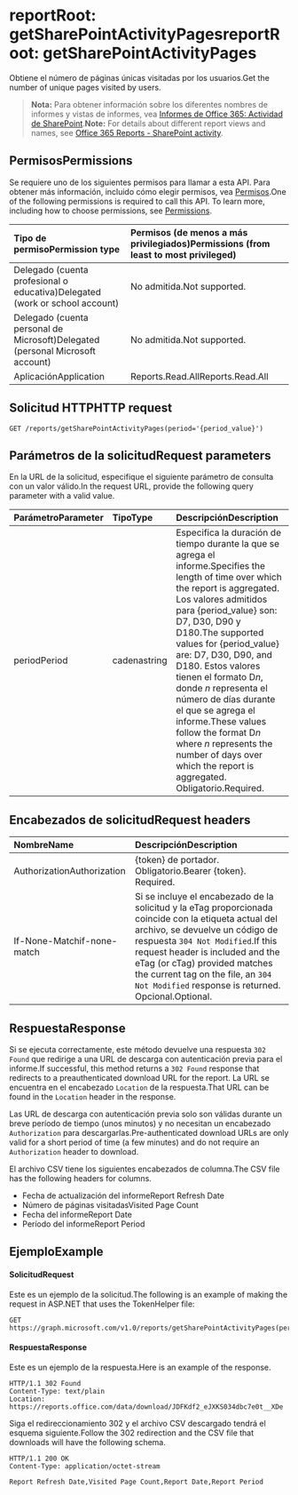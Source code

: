 # <a name="reportroot-getsharepointactivitypages"></a><span data-ttu-id="1eaf5-101">reportRoot: getSharePointActivityPages</span><span class="sxs-lookup"><span data-stu-id="1eaf5-101">reportRoot: getSharePointActivityPages</span></span>

<span data-ttu-id="1eaf5-102">Obtiene el número de páginas únicas visitadas por los usuarios.</span><span class="sxs-lookup"><span data-stu-id="1eaf5-102">Get the number of unique pages visited by users.</span></span>

> <span data-ttu-id="1eaf5-103">**Nota:** Para obtener información sobre los diferentes nombres de informes y vistas de informes, vea [Informes de Office 365: Actividad de SharePoint]((https://support.office.com/client/SharePoint-activity-a91c958f-1279-499d-9959-12f0de08dc8f)).</span><span class="sxs-lookup"><span data-stu-id="1eaf5-103">**Note:** For details about different report views and names, see [Office 365 Reports - SharePoint activity]((https://support.office.com/client/SharePoint-activity-a91c958f-1279-499d-9959-12f0de08dc8f)).</span></span>

## <a name="permissions"></a><span data-ttu-id="1eaf5-104">Permisos</span><span class="sxs-lookup"><span data-stu-id="1eaf5-104">Permissions</span></span>

<span data-ttu-id="1eaf5-p101">Se requiere uno de los siguientes permisos para llamar a esta API. Para obtener más información, incluido cómo elegir permisos, vea [Permisos](../../../concepts/permissions_reference.md).</span><span class="sxs-lookup"><span data-stu-id="1eaf5-p101">One of the following permissions is required to call this API. To learn more, including how to choose permissions, see [Permissions](../../../concepts/permissions_reference.md).</span></span>

| <span data-ttu-id="1eaf5-107">Tipo de permiso</span><span class="sxs-lookup"><span data-stu-id="1eaf5-107">Permission type</span></span>                        | <span data-ttu-id="1eaf5-108">Permisos (de menos a más privilegiados)</span><span class="sxs-lookup"><span data-stu-id="1eaf5-108">Permissions (from least to most privileged)</span></span> |
| :------------------------------------- | :--------------------------------------- |
| <span data-ttu-id="1eaf5-109">Delegado (cuenta profesional o educativa)</span><span class="sxs-lookup"><span data-stu-id="1eaf5-109">Delegated (work or school account)</span></span>     | <span data-ttu-id="1eaf5-110">No admitida.</span><span class="sxs-lookup"><span data-stu-id="1eaf5-110">Not supported.</span></span>                           |
| <span data-ttu-id="1eaf5-111">Delegado (cuenta personal de Microsoft)</span><span class="sxs-lookup"><span data-stu-id="1eaf5-111">Delegated (personal Microsoft account)</span></span> | <span data-ttu-id="1eaf5-112">No admitida.</span><span class="sxs-lookup"><span data-stu-id="1eaf5-112">Not supported.</span></span>                           |
| <span data-ttu-id="1eaf5-113">Aplicación</span><span class="sxs-lookup"><span data-stu-id="1eaf5-113">Application</span></span>                            | <span data-ttu-id="1eaf5-114">Reports.Read.All</span><span class="sxs-lookup"><span data-stu-id="1eaf5-114">Reports.Read.All</span></span>                         |

## <a name="http-request"></a><span data-ttu-id="1eaf5-115">Solicitud HTTP</span><span class="sxs-lookup"><span data-stu-id="1eaf5-115">HTTP request</span></span>

<!-- { "blockType": "ignored" } --> 

```http
GET /reports/getSharePointActivityPages(period='{period_value}')
```

## <a name="request-parameters"></a><span data-ttu-id="1eaf5-116">Parámetros de la solicitud</span><span class="sxs-lookup"><span data-stu-id="1eaf5-116">Request parameters</span></span>

<span data-ttu-id="1eaf5-117">En la URL de la solicitud, especifique el siguiente parámetro de consulta con un valor válido.</span><span class="sxs-lookup"><span data-stu-id="1eaf5-117">In the request URL, provide the following query parameter with a valid value.</span></span>

| <span data-ttu-id="1eaf5-118">Parámetro</span><span class="sxs-lookup"><span data-stu-id="1eaf5-118">Parameter</span></span> | <span data-ttu-id="1eaf5-119">Tipo</span><span class="sxs-lookup"><span data-stu-id="1eaf5-119">Type</span></span>   | <span data-ttu-id="1eaf5-120">Descripción</span><span class="sxs-lookup"><span data-stu-id="1eaf5-120">Description</span></span>                              |
| :-------- | :----- | :--------------------------------------- |
| <span data-ttu-id="1eaf5-121">period</span><span class="sxs-lookup"><span data-stu-id="1eaf5-121">Period</span></span>    | <span data-ttu-id="1eaf5-122">cadena</span><span class="sxs-lookup"><span data-stu-id="1eaf5-122">string</span></span> | <span data-ttu-id="1eaf5-123">Especifica la duración de tiempo durante la que se agrega el informe.</span><span class="sxs-lookup"><span data-stu-id="1eaf5-123">Specifies the length of time over which the report is aggregated.</span></span> <span data-ttu-id="1eaf5-124">Los valores admitidos para {period_value} son: D7, D30, D90 y D180.</span><span class="sxs-lookup"><span data-stu-id="1eaf5-124">The supported values for {period_value} are: D7, D30, D90, and D180.</span></span> <span data-ttu-id="1eaf5-125">Estos valores tienen el formato D*n*, donde *n* representa el número de días durante el que se agrega el informe.</span><span class="sxs-lookup"><span data-stu-id="1eaf5-125">These values follow the format D*n* where *n* represents the number of days over which the report is aggregated.</span></span> <span data-ttu-id="1eaf5-126">Obligatorio.</span><span class="sxs-lookup"><span data-stu-id="1eaf5-126">Required.</span></span> |

## <a name="request-headers"></a><span data-ttu-id="1eaf5-127">Encabezados de solicitud</span><span class="sxs-lookup"><span data-stu-id="1eaf5-127">Request headers</span></span>

| <span data-ttu-id="1eaf5-128">Nombre</span><span class="sxs-lookup"><span data-stu-id="1eaf5-128">Name</span></span>          | <span data-ttu-id="1eaf5-129">Descripción</span><span class="sxs-lookup"><span data-stu-id="1eaf5-129">Description</span></span>               |
| :------------ | :------------------------ |
| <span data-ttu-id="1eaf5-130">Authorization</span><span class="sxs-lookup"><span data-stu-id="1eaf5-130">Authorization</span></span> | <span data-ttu-id="1eaf5-p103">{token} de portador. Obligatorio.</span><span class="sxs-lookup"><span data-stu-id="1eaf5-p103">Bearer {token}. Required.</span></span> |
| <span data-ttu-id="1eaf5-133">If-None-Match</span><span class="sxs-lookup"><span data-stu-id="1eaf5-133">if-none-match</span></span> | <span data-ttu-id="1eaf5-134">Si se incluye el encabezado de la solicitud y la eTag proporcionada coincide con la etiqueta actual del archivo, se devuelve un código de respuesta `304 Not Modified`.</span><span class="sxs-lookup"><span data-stu-id="1eaf5-134">If this request header is included and the eTag (or cTag) provided matches the current tag on the file, an `304 Not Modified` response is returned.</span></span> <span data-ttu-id="1eaf5-135">Opcional.</span><span class="sxs-lookup"><span data-stu-id="1eaf5-135">Optional.</span></span> |

## <a name="response"></a><span data-ttu-id="1eaf5-136">Respuesta</span><span class="sxs-lookup"><span data-stu-id="1eaf5-136">Response</span></span>

<span data-ttu-id="1eaf5-137">Si se ejecuta correctamente, este método devuelve una respuesta `302 Found` que redirige a una URL de descarga con autenticación previa para el informe.</span><span class="sxs-lookup"><span data-stu-id="1eaf5-137">If successful, this method returns a `302 Found` response that redirects to a preauthenticated download URL for the report.</span></span> <span data-ttu-id="1eaf5-138">La URL se encuentra en el encabezado `Location` de la respuesta.</span><span class="sxs-lookup"><span data-stu-id="1eaf5-138">That URL can be found in the `Location` header in the response.</span></span>

<span data-ttu-id="1eaf5-139">Las URL de descarga con autenticación previa solo son válidas durante un breve período de tiempo (unos minutos) y no necesitan un encabezado `Authorization` para descargarlas.</span><span class="sxs-lookup"><span data-stu-id="1eaf5-139">Pre-authenticated download URLs are only valid for a short period of time (a few minutes) and do not require an `Authorization` header to download.</span></span>

<span data-ttu-id="1eaf5-140">El archivo CSV tiene los siguientes encabezados de columna.</span><span class="sxs-lookup"><span data-stu-id="1eaf5-140">The CSV file has the following headers for columns.</span></span>

- <span data-ttu-id="1eaf5-141">Fecha de actualización del informe</span><span class="sxs-lookup"><span data-stu-id="1eaf5-141">Report Refresh Date</span></span>
- <span data-ttu-id="1eaf5-142">Número de páginas visitadas</span><span class="sxs-lookup"><span data-stu-id="1eaf5-142">Visited Page Count</span></span>
- <span data-ttu-id="1eaf5-143">Fecha del informe</span><span class="sxs-lookup"><span data-stu-id="1eaf5-143">Report Date</span></span>
- <span data-ttu-id="1eaf5-144">Período del informe</span><span class="sxs-lookup"><span data-stu-id="1eaf5-144">Report Period</span></span>

## <a name="example"></a><span data-ttu-id="1eaf5-145">Ejemplo</span><span class="sxs-lookup"><span data-stu-id="1eaf5-145">Example</span></span>

#### <a name="request"></a><span data-ttu-id="1eaf5-146">Solicitud</span><span class="sxs-lookup"><span data-stu-id="1eaf5-146">Request</span></span>

<span data-ttu-id="1eaf5-147">Este es un ejemplo de la solicitud.</span><span class="sxs-lookup"><span data-stu-id="1eaf5-147">The following is an example of making the request in ASP.NET that uses the TokenHelper file:</span></span>

<!-- {
  "blockType": "request",
  "name": "reportroot_getsharepointactivitypages"
}-->

```http
GET https://graph.microsoft.com/v1.0/reports/getSharePointActivityPages(period='D7')
```

#### <a name="response"></a><span data-ttu-id="1eaf5-148">Respuesta</span><span class="sxs-lookup"><span data-stu-id="1eaf5-148">Response</span></span>

<span data-ttu-id="1eaf5-149">Este es un ejemplo de la respuesta.</span><span class="sxs-lookup"><span data-stu-id="1eaf5-149">Here is an example of the response.</span></span>

<!-- { "blockType": "ignored" } --> 

```http
HTTP/1.1 302 Found
Content-Type: text/plain
Location: https://reports.office.com/data/download/JDFKdf2_eJXKS034dbc7e0t__XDe
```

<span data-ttu-id="1eaf5-150">Siga el redireccionamiento 302 y el archivo CSV descargado tendrá el esquema siguiente.</span><span class="sxs-lookup"><span data-stu-id="1eaf5-150">Follow the 302 redirection and the CSV file that downloads will have the following schema.</span></span>

<!-- {
  "blockType": "response",
  "truncated": true,
  "@odata.type": "stream"
} -->

```http
HTTP/1.1 200 OK
Content-Type: application/octet-stream

Report Refresh Date,Visited Page Count,Report Date,Report Period
```
